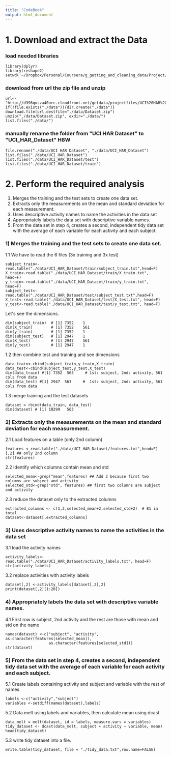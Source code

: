```yaml
---
title: "CodeBook"
output: html_document
---
```


# 1. Download and extract the Data   


### load needed libraries
```{r}
library(dplyr)
library(reshape2)
setwd('~/Dropbox/Personal/Coursera/g_getting_and_cleaning_data/Project/')
```

### download from url the zip file and unzip
```{r}
url<-"http://d396qusza40orc.cloudfront.net/getdata/projectfiles/UCI%20HAR%20Dataset.zip"
if(!file.exists("./data")){dir.create("./data")}
download.file(url,destfile="./data/Dataset.zip")
unzip("./data/Dataset.zip", exdir="./data/")
list.files("./data/")  
```
### manually rename the folder from "UCI HAR Dataset" to "UCI_HAR_Dataset" H8W
```{r}
file.rename("./data/UCI HAR Dataset", "./data/UCI_HAR_Dataset")
list.files("./data/UCI_HAR_Dataset")   
list.files("./data/UCI_HAR_Dataset/test")   
list.files("./data/UCI_HAR_Dataset/train")  
```

# 2. Perform the required analysis   

1. Merges the training and the test sets to create one data set.
2. Extracts only the measurements on the mean and standard deviation for each measurement. 
3. Uses descriptive activity names to name the activities in the data set
4. Appropriately labels the data set with descriptive variable names. 
5. From the data set in step 4, creates a second, independent tidy data set with the average of each variable for each activity and each subject.

###  1) Merges the training and the test sets to create one data set.

1.1 We have to read the 6 files (3x training and 3x test)
```{r}
subject_train<-read.table("./data/UCI_HAR_Dataset/train/subject_train.txt",head=F)
X_train<-read.table("./data/UCI_HAR_Dataset/train/X_train.txt", head=F)
y_train<-read.table("./data/UCI_HAR_Dataset/train/y_train.txt", head=F)
subject_test<-read.table("./data/UCI_HAR_Dataset/test/subject_test.txt",head=F)
X_test<-read.table("./data/UCI_HAR_Dataset/test/X_test.txt", head=F)
y_test<-read.table("./data/UCI_HAR_Dataset/test/y_test.txt", head=F)
```
Let's see the dimensions.
```{r}
dim(subject_train)  # [1] 7352    1
dim(X_train)        # [1] 7352    561
dim(y_train)        # [1] 7352    1
dim(subject_test)   # [1] 2947    1
dim(X_test)         # [1] 2947    561 
dim(y_test)         # [1] 2947    1
```
1.2 then combine test and training and see dimensions
```{r}
data_train<-cbind(subject_train,y_train,X_train)
data_test<-cbind(subject_test,y_test,X_test)
dim(data_train) #[1] 7352  563     # 1st: subject, 2nd: activity, 561 cols from data
dim(data_test) #[1] 2947  563     #  1st: subject, 2nd: activity, 561 cols from data
```
1.3 merge training and the test datasets
```{r}
dataset = rbind(data_train, data_test)
dim(dataset) # [1] 10299   563
```

### 2) Extracts only the measurements on the mean and standard deviation for each measurement.

2.1 Load features on a table (only 2nd column) 
```{r}
features <-read.table("./data/UCI_HAR_Dataset/features.txt",head=F)[,2] ## only 2nd column
str(features)
```
2.2 Identify which columns contain mean and std
```{r}
selected_mean<-grep("mean",features) ## Add 2 because first two columns are subject and activity 
selected_std<-grep("std", features) ## first two columns are subject and activity 
```
2.3 reduce the dataset only to the extracted columns
```{r}
extracted_columns <- c(1,2,selected_mean+2,selected_std+2)  # 81 in total
dataset<-dataset[,extracted_columns]
```

### 3) Uses descriptive activity names to name the activities in the data set
3.1 load the activity names
```{r}
activity_labels<-read.table("./data/UCI_HAR_Dataset/activity_labels.txt", head=F)
str(activity_labels)
```
3.2 replace activities with activity labels
```{r}
dataset[,2] <-activity_labels[dataset[,2],2]
print(dataset[,2][1:20])
```

### 4) Appropriately labels the data set with descriptive variable names. 
4.1 First row is subject, 2nd activity and the rest are those with mean and std on the name
```{r}
names(dataset) <-c("subject", "activity", as.character(features[selected_mean]),
                   as.character(features[selected_std]))
str(dataset)
```

### 5) From the data set in step 4, creates a second, independent tidy data set with the average of each variable for each activity and each subject.

5.1 Create labels containing activity and subject and variable with the rest of names
```{r}
labels <-c("activity","subject")
variables <-setdiff(names(dataset),labels)
```
5.2 Data melt using labels and variables, then calculate mean using dcast
```{r}
data_melt = melt(dataset, id = labels, measure.vars = variables)
tidy_dataset <- dcast(data_melt, subject + activity ~ variable, mean)
head(tidy_dataset)
```
5.3 write tidy dataset into a file.
```{r}
write.table(tidy_dataset, file = "./tidy_data.txt",row.name=FALSE)
```

